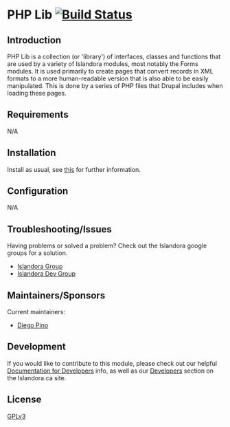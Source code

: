 # PHP Lib [![Build Status](https://travis-ci.org/Islandora/php_lib.png?branch=7.x)](https://travis-ci.org/Islandora/php_lib)

## Introduction

PHP Lib is a collection (or 'library') of interfaces, classes and functions that are used by a variety of Islandora modules, most notably the Forms modules. It is used primarily to create pages that convert records in XML formats to a more human-readable version that is also able to be easily manipulated. This is done by a series of PHP files that Drupal includes when loading these pages.

## Requirements

N/A

## Installation

Install as usual, see [this](https://drupal.org/documentation/install/modules-themes/modules-7) for further information.

## Configuration

N/A

## Troubleshooting/Issues

Having problems or solved a problem? Check out the Islandora google groups for a solution.

* [Islandora Group](https://groups.google.com/forum/?hl=en&fromgroups#!forum/islandora)
* [Islandora Dev Group](https://groups.google.com/forum/?hl=en&fromgroups#!forum/islandora-dev)

## Maintainers/Sponsors

Current maintainers:

* [Diego Pino](https://github.com/diegopino)

## Development

If you would like to contribute to this module, please check out our helpful [Documentation for Developers](https://github.com/Islandora/islandora/wiki#wiki-documentation-for-developers) info, as well as our [Developers](http://islandora.ca/developers) section on the Islandora.ca site.

## License

[GPLv3](http://www.gnu.org/licenses/gpl-3.0.txt)

